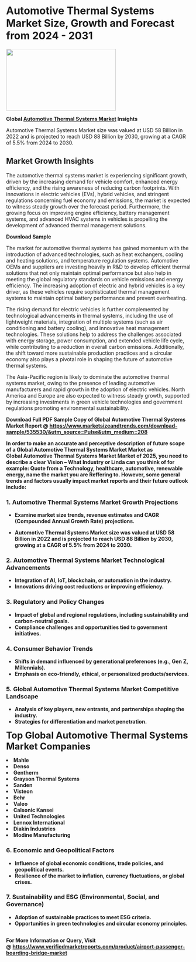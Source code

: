 <H1>Automotive Thermal Systems Market Size, Growth and Forecast from 2024 - 2031</H1><img class="aligncenter size-medium wp-image-584254" src="https://thirdeyenews.in/wp-content/uploads/2024/09/Global-Market-Research-300x168.jpeg" alt="" width="300" height="168" /><p><strong>Global&nbsp;<a href="https://www.marketsizeandtrends.com/download-sample/535530/&amp;utm_source=Pulse&amp;utm_medium=208">Automotive Thermal Systems Market</a> Insights</strong></p><p>Automotive Thermal Systems Market size was valued at USD 58 Billion in 2022 and is projected to reach USD 88 Billion by 2030, growing at a CAGR of 5.5% from 2024 to 2030.</p><p><h2>Market Growth Insights</h2> <p>The automotive thermal systems market is experiencing significant growth, driven by the increasing demand for vehicle comfort, enhanced energy efficiency, and the rising awareness of reducing carbon footprints. With innovations in electric vehicles (EVs), hybrid vehicles, and stringent regulations concerning fuel economy and emissions, the market is expected to witness steady growth over the forecast period. Furthermore, the growing focus on improving engine efficiency, battery management systems, and advanced HVAC systems in vehicles is propelling the development of advanced thermal management solutions.</p> <p><strong>Download Sample</strong></p> <p>The market for automotive thermal systems has gained momentum with the introduction of advanced technologies, such as heat exchangers, cooling and heating solutions, and temperature regulation systems. Automotive OEMs and suppliers are investing heavily in R&D to develop efficient thermal solutions that not only maintain optimal performance but also help in meeting the global regulatory standards on vehicle emissions and energy efficiency. The increasing adoption of electric and hybrid vehicles is a key driver, as these vehicles require sophisticated thermal management systems to maintain optimal battery performance and prevent overheating.</p> <p>The rising demand for electric vehicles is further complemented by technological advancements in thermal systems, including the use of lightweight materials, integration of multiple systems (such as air conditioning and battery cooling), and innovative heat management technologies. These solutions help to address the challenges associated with energy storage, power consumption, and extended vehicle life cycle, while contributing to a reduction in overall carbon emissions. Additionally, the shift toward more sustainable production practices and a circular economy also plays a pivotal role in shaping the future of automotive thermal systems.</p> <p>The Asia-Pacific region is likely to dominate the automotive thermal systems market, owing to the presence of leading automotive manufacturers and rapid growth in the adoption of electric vehicles. North America and Europe are also expected to witness steady growth, supported by increasing investments in green vehicle technologies and government regulations promoting environmental sustainability.</p> <p><strong></p><p><span class=""><strong>Download Full PDF Sample Copy of Global Automotive Thermal Systems Market Report</strong> @ <a href="https://www.marketsizeandtrends.com/download-sample/535530/&amp;utm_source=Pulse&amp;utm_medium=208" target="_blank">https://www.marketsizeandtrends.com/download-sample/535530/&amp;utm_source=Pulse&amp;utm_medium=208</a></span></p><p>In order to make an accurate and perceptive description of future scope of a Global&nbsp;Automotive Thermal Systems Market Market as Global&nbsp;Automotive Thermal Systems Market Market of 2025, you need to describe a clear Vision &ndash; What Industry or Linda can you think of for example: Quote from a Technology, healthcare, automotive, renewable energy, name the market you are Reffering to. However, some general trends and factors usually impact market reports and their future outlook include:</p><h3>1.&nbsp;<strong>Automotive Thermal Systems Market Growth Projections</strong></h3><ul><li>Examine market size trends, revenue estimates and CAGR (Compounded Annual Growth Rate) projections.</li><li><p>Automotive Thermal Systems Market size was valued at USD 58 Billion in 2022 and is projected to reach USD 88 Billion by 2030, growing at a CAGR of 5.5% from 2024 to 2030.</p></li></ul><h3>2.&nbsp;<strong>Automotive Thermal Systems Market Technological Advancements</strong></h3><ul><li>Integration of AI, IoT, blockchain, or automation in the industry.</li><li>Innovations driving cost reductions or improving efficiency.</li></ul><h3>3.&nbsp;<strong>Regulatory and Policy Changes</strong></h3><ul><li>Impact of global and regional regulations, including sustainability and carbon-neutral goals.</li><li>Compliance challenges and opportunities tied to government initiatives.</li></ul><h3>4.&nbsp;<strong>Consumer Behavior Trends</strong></h3><ul><li>Shifts in demand influenced by generational preferences (e.g., Gen Z, Millennials).</li><li>Emphasis on eco-friendly, ethical, or personalized products/services.</li></ul><h3>5.&nbsp;<strong>Global Automotive Thermal Systems Market Competitive Landscape</strong></h3><ul><li>Analysis of key players, new entrants, and partnerships shaping the industry.</li><li>Strategies for differentiation and market penetration.</li></ul><p data-pm-slice="1 1 []"><span style="color: inherit; font-family: inherit; font-size: 25px;">Top Global Automotive Thermal Systems Market Companies</span></p><div class="" data-test-id=""><p><li>Mahle</li><li> Denso</li><li> Gentherm</li><li> Grayson Thermal Systems</li><li> Sanden</li><li> Visteon</li><li> Behr</li><li> Valeo</li><li> Calsonic Kansei</li><li> United Technologies</li><li> Lennox International</li><li> Diakin Industries</li><li> Modine Manufacturing</li></p></div><h3>6.&nbsp;<strong>Economic and Geopolitical Factors</strong></h3><ul><li>Influence of global economic conditions, trade policies, and geopolitical events.</li><li>Resilience of the market to inflation, currency fluctuations, or global crises.</li></ul><h3>7.&nbsp;<strong>Sustainability and ESG (Environmental, Social, and Governance)</strong></h3><ul><li>Adoption of sustainable practices to meet ESG criteria.</li><li>Opportunities in green technologies and circular economy principles.</li></ul><h2><strong style="font-size: 14px;">For More Information or Query, Visit @&nbsp;</strong><a style="background-color: #ffffff; font-size: 14px;" href="https://www.marketsizeandtrends.com/report/automotive-thermal-systems-market/" target="_blank">https://www.verifiedmarketreports.com/product/airport-passenger-boarding-bridge-market</a></h2>
